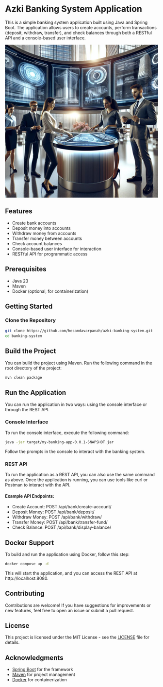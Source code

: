 # Azki Banking System Application

This is a simple banking system application built using Java and Spring Boot. The application allows users to create accounts, perform transactions (deposit, withdraw, transfer), and check balances through both a RESTful API and a console-based user interface.

![Azki Banking System Application](./azki.png)

## Features

- Create bank accounts
- Deposit money into accounts
- Withdraw money from accounts
- Transfer money between accounts
- Check account balances
- Console-based user interface for interaction
- RESTful API for programmatic access

## Prerequisites

- Java 23
- Maven
- Docker (optional, for containerization)

## Getting Started

### Clone the Repository

```bash
git clone https://github.com/hesamdavarpanah/azki-banking-system.git
cd banking-system
```

## Build the Project
You can build the project using Maven. Run the following command in the root directory of the project:

```bash
mvn clean package
```

## Run the Application
You can run the application in two ways: using the console interface or through the REST API.

### Console Interface
To run the console interface, execute the following command:

```bash
java -jar target/my-banking-app-0.0.1-SNAPSHOT.jar
```

Follow the prompts in the console to interact with the banking system.

### REST API
To run the application as a REST API, you can also use the same command as above. Once the application is running, you can use tools like curl or Postman to interact with the API.

#### Example API Endpoints:

* Create Account: POST /api/bank/create-account/
* Deposit Money: POST /api/bank/deposit/
* Withdraw Money: POST /api/bank/withdraw/
* Transfer Money: POST /api/bank/transfer-fund/
* Check Balance: POST /api/bank/display-balance/

## Docker Support

To build and run the application using Docker, follow this step:

```bash
docker compose up -d
```

This will start the application, and you can access the REST API at http://localhost:8080.

## Contributing
Contributions are welcome! If you have suggestions for improvements or new features, feel free to open an issue or submit a pull request.

## License

This project is licensed under the MIT License - see the [LICENSE](./LICENSE) file for details.

## Acknowledgments

* [Spring Boot](https://spring.io/projects/spring-boot) for the framework
* [Maven](https://maven.apache.org/) for project management
* [Docker](https://www.docker.com/) for containerization
